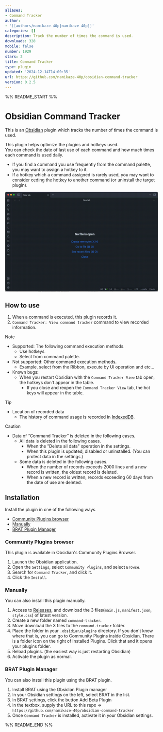 ```yaml
---
aliases:
- Command Tracker
author:
- '[[authors/namikaze-40p|namikaze-40p]]'
categories: []
description: Track the number of times the command is used.
downloads: 328
mobile: false
number: 1929
stars: 2
title: Command Tracker
type: plugin
updated: '2024-12-14T14:00:35'
url: https://github.com/namikaze-40p/obsidian-command-tracker
version: 0.2.5
---
```


%% README_START %%

# Obsidian Command Tracker

This is an [Obsidian](https://obsidian.md/) plugin which tracks the number of times the command is used.

This plugin helps optimize the plugins and hotkeys used.  
You can check the date of last use of each command and how much times each command is used daily.

- If you find a command you use frequently from the command palette, you may want to assign a hotkey to it.
- If a hotkey which a command assigned is rarely used, you may want to consider ceding the hotkey to another command (or uninstall the target plugin).

![demo](https://raw.githubusercontent.com/namikaze-40p/obsidian-command-tracker/main/demo/command-tracker-view.gif)

## How to use

1. When a command is executed, this plugin records it.
1. `Command Tracker: View command tracker` command to view recorded information.

> [!NOTE]
>
> - Supported: The following command execution methods.
>   - Use hotkeys.
>   - Select from command palette.
> - Not supported: Other command execution methods.
>   - Example, select from the Ribbon, execute by UI operation and etc...
> - Known bugs:
>   - When you restart Obsidian with the `Command Tracker View` tab open, the hotkeys don't appear in the table.
>     - If you close and reopen the `Command Tracker View` tab, the hot keys will appear in the table.

> [!TIP]
>
> - Location of recorded data
>   - The history of command usage is recorded in [IndexedDB](https://developer.mozilla.org/en-US/docs/Web/API/IndexedDB_API/Basic_Terminology).

> [!CAUTION]
>
> - Data of “Command Tracker” is deleted in the following cases.
>   - All data is deleted in the following cases.
>     - When the "Delete all data" operation in the settings.
>     - When this plugin is updated, disabled or uninstalled. (You can protect data in the settings.)
>   - Some data is deleted in the following cases.
>     - When the number of records exceeds 2000 lines and a new record is written, the oldest record is deleted.
>     - When a new record is written, records exceeding 60 days from the date of use are deleted.

## Installation

Install the plugin in one of the following ways.

- [Community Plugins browser](#community-plugins-browser)
- [Manually](#manually)
- [BRAT Plugin Manager](#brat-plugin-manager)

### Community Plugins browser

This plugin is available in Obsidian's Community Plugins Browser.

1. Launch the Obsidian application.
1. Open the `Settings`, select `Community Plugins`, and select `Browse`.
1. Search for `Command Tracker`, and click it.
1. Click the `Install`.

### Manually

You can also install this plugin manually.

1. Access to [Releases](https://github.com/namikaze-40p/obsidian-command-tracker/releases), and download the 3 files(`main.js`, `manifest.json`, `style.css`) of latest version.
1. Create a new folder named `command-tracker`.
1. Move download the 3 files to the `command-tracker` folder.
1. Place the folder in your `.obsidian/plugins` directory. If you don't know where that is, you can go to Community Plugins inside Obsidian. There is a folder icon on the right of Installed Plugins. Click that and it opens your plugins folder.
1. Reload plugins. (the easiest way is just restarting Obsidian)
1. Activate the plugin as normal.

### BRAT Plugin Manager

You can also install this plugin using the BRAT plugin.

1. Install BRAT using the Obsidian Plugin manager
1. In your Obsidian settings on the left, select BRAT in the list.
1. In BRAT settings, click the button Add Beta Plugin
1. In the textbox, supply the URL to this repo => `https://github.com/namikaze-40p/obsidian-command-tracker`
1. Once `Command Tracker` is installed, activate it in your Obsidian settings.


%% README_END %%